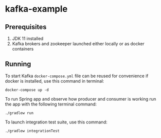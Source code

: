 # kafka-example

## Prerequisites

1. JDK 11 installed
2. Kafka brokers and zookeeper launched either locally or as docker containers

## Running 

To start Kafka `docker-compose.yml` file can be reused for convenience if docker is installed, use this command in terminal: 

`docker-compose up -d`

To run Spring app and observe how producer and consumer is working run the app with the following terminal command:

`./gradlew run`

To launch integration test suite, use this command:

`./gradlew integrationTest`
